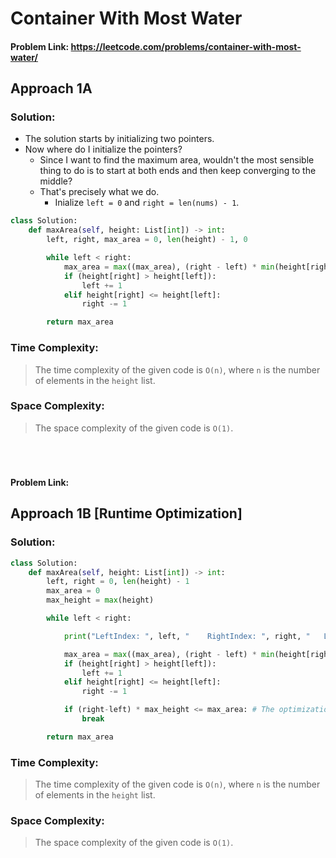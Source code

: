 # Container With Most Water

#### Problem Link: https://leetcode.com/problems/container-with-most-water/

## Approach 1A

### Solution:

- The solution starts by initializing two pointers.
- Now where do I initialize the pointers?
  - Since I want to find the maximum area, wouldn't the most sensible thing to do is to start at both ends and then keep converging to the middle?
  - That's precisely what we do.
    - Inialize `left = 0` and `right = len(nums) - 1`.

```py
class Solution:
    def maxArea(self, height: List[int]) -> int:
        left, right, max_area = 0, len(height) - 1, 0

        while left < right:
            max_area = max((max_area), (right - left) * min(height[right], height[left]))
            if (height[right] > height[left]):
                left += 1
            elif height[right] <= height[left]:
                right -= 1

        return max_area
```

### Time Complexity:

> The time complexity of the given code is `O(n)`, where `n` is the number of elements in the `height` list.

### Space Complexity:

> The space complexity of the given code is `O(1)`.

<br>

#

#### Problem Link:

## Approach 1B [Runtime Optimization]

### Solution:

```py
class Solution:
    def maxArea(self, height: List[int]) -> int:
        left, right = 0, len(height) - 1
        max_area = 0
        max_height = max(height)

        while left < right:

            print("LeftIndex: ", left, "    RightIndex: ", right, "   LeftVal: ", height[left], "    RightVal: ", height[right], "    MaxArea: ", max_area)  # For debugging purpose.

            max_area = max((max_area), (right - left) * min(height[right], height[left]))
            if (height[right] > height[left]):
                left += 1
            elif height[right] <= height[left]:
                right -= 1

            if (right-left) * max_height <= max_area: # The optimization.
                break

        return max_area
```

### Time Complexity:

> The time complexity of the given code is `O(n)`, where `n` is the number of elements in the `height` list.

### Space Complexity:

> The space complexity of the given code is `O(1)`.

